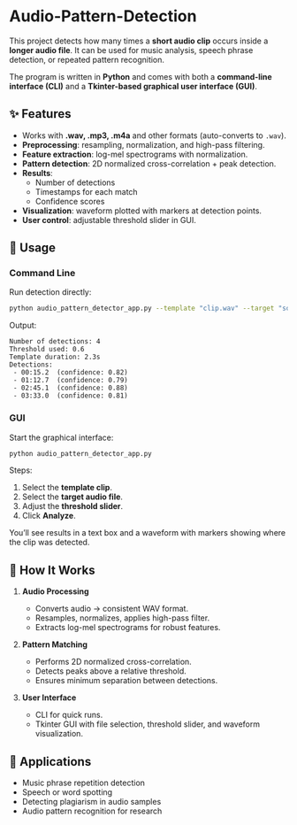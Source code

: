 # Audio-Pattern-Detection
This project detects how many times a **short audio clip** occurs inside a **longer audio file**.
It can be used for music analysis, speech phrase detection, or repeated pattern recognition.

The program is written in **Python** and comes with both a **command-line interface (CLI)** and a **Tkinter-based graphical user interface (GUI)**.

## ✨ Features

* Works with **.wav, .mp3, .m4a** and other formats (auto-converts to `.wav`).
* **Preprocessing**: resampling, normalization, and high-pass filtering.
* **Feature extraction**: log-mel spectrograms with normalization.
* **Pattern detection**: 2D normalized cross-correlation + peak detection.
* **Results**:
  * Number of detections
  * Timestamps for each match
  * Confidence scores
* **Visualization**: waveform plotted with markers at detection points.
* **User control**: adjustable threshold slider in GUI.

## 🚀 Usage

### Command Line

Run detection directly:

```bash
python audio_pattern_detector_app.py --template "clip.wav" --target "song.wav" --threshold 0.6
```

Output:

```
Number of detections: 4
Threshold used: 0.6
Template duration: 2.3s
Detections:
 - 00:15.2  (confidence: 0.82)
 - 01:12.7  (confidence: 0.79)
 - 02:45.1  (confidence: 0.88)
 - 03:33.0  (confidence: 0.81)
```

### GUI

Start the graphical interface:

```bash
python audio_pattern_detector_app.py
```

Steps:

1. Select the **template clip**.
2. Select the **target audio file**.
3. Adjust the **threshold slider**.
4. Click **Analyze**.

You’ll see results in a text box and a waveform with markers showing where the clip was detected.

## 🧠 How It Works

1. **Audio Processing**

   * Converts audio → consistent WAV format.
   * Resamples, normalizes, applies high-pass filter.
   * Extracts log-mel spectrograms for robust features.

2. **Pattern Matching**

   * Performs 2D normalized cross-correlation.
   * Detects peaks above a relative threshold.
   * Ensures minimum separation between detections.

3. **User Interface**

   * CLI for quick runs.
   * Tkinter GUI with file selection, threshold slider, and waveform visualization.

## 🎯 Applications

* Music phrase repetition detection
* Speech or word spotting
* Detecting plagiarism in audio samples
* Audio pattern recognition for research


